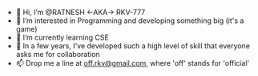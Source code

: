 - 👋 Hi, I’m @RATNESH <-AKA-> RKV-777
- 👀 I’m interested in Programming and developing something big (it's a game)
- 🌱 I’m currently learning CSE
- 💞️ In a few years, I've developed such a high level of skill that everyone asks me for collaboration 
- 📫 Drop me a line at off.rkv@gmail.com, where 'off' stands for 'official'

<!---
RKV-777/RKV-777 is a ✨ special ✨ repository because its `README.md` (this file) appears on your GitHub profile.
You can click the Preview link to take a look at your changes.
--->

